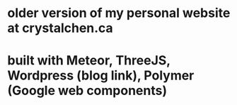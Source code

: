 # older version of my personal website at crystalchen.ca
# built with Meteor, ThreeJS, Wordpress (blog link), Polymer (Google web components)
